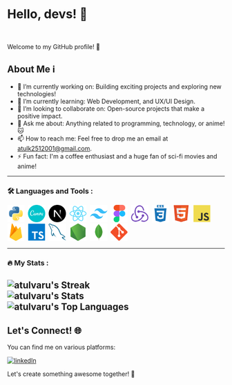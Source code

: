 # Hello, devs! 👋
<a href="https://github.com/atulvaru">
  <img src="https://komarev.com/ghpvc/?username=atulvaru&style=flat&color=blue" alt=""/>
</a>

Welcome to my GitHub profile! 🌈

## About Me ℹ  

- 🔭 I’m currently working on: Building exciting projects and exploring new technologies!
- 🌱 I’m currently learning: Web Development, and UX/UI Design.
- 👯 I’m looking to collaborate on: Open-source projects that make a positive impact.
- 💬 Ask me about: Anything related to programming, technology, or anime! 🐱
- 📫 How to reach me: Feel free to drop me an email at [atulk2512001@gmail.com](mailto:atulk2512001@gmail.com).
- ⚡ Fun fact: I'm a coffee enthusiast and a huge fan of sci-fi movies and anime!
---
### :hammer_and_wrench: Languages and Tools :
<div>
  <img src="https://github.com/devicons/devicon/blob/master/icons/python/python-original.svg" title="Python" alt="Python" width="40" height="40"/>&nbsp;
	<img src="https://github.com/devicons/devicon/blob/master/icons/canva/canva-original.svg" title="Canva" alt="Canva" width="40" height="40"/>&nbsp;
  <img src="https://github.com/devicons/devicon/blob/master/icons/nextjs/nextjs-original.svg" title="nextjs" alt="nextjs" width="40" height="40"/>&nbsp;
  <img src="https://github.com/devicons/devicon/blob/master/icons/react/react-original.svg" title="React" alt="React" width="40" height="40"/>&nbsp;
  <img src="https://github.com/devicons/devicon/blob/master/icons/tailwindcss/tailwindcss-original.svg" title="tailwindcss" alt="tailwindcss" width="40" height="40"/>&nbsp;
  <img src="https://github.com/devicons/devicon/blob/master/icons/figma/figma-original.svg" title="figma" alt="figma" width="40" height="40"/>&nbsp;
  <img src="https://github.com/devicons/devicon/blob/master/icons/redux/redux-original.svg" title="Redux" alt="Redux " width="40" height="40"/>&nbsp;
  <img src="https://github.com/devicons/devicon/blob/master/icons/css3/css3-plain-wordmark.svg"  title="CSS3" alt="CSS" width="40" height="40"/>&nbsp;
  <img src="https://github.com/devicons/devicon/blob/master/icons/html5/html5-original.svg" title="HTML5" alt="HTML" width="40" height="40"/>&nbsp;
  <img src="https://github.com/devicons/devicon/blob/master/icons/javascript/javascript-original.svg" title="JavaScript" alt="JavaScript" width="40" height="40"/>&nbsp;
  <img src="https://github.com/devicons/devicon/blob/master/icons/firebase/firebase-original.svg" title="Firebase" alt="Firebase" width="40" height="40"/>&nbsp;
  <img src="https://github.com/devicons/devicon/blob/master/icons/typescript/typescript-original.svg" title="TypeScript"  alt="TypeScript" width="40" height="40"/>&nbsp;
  <img src="https://github.com/devicons/devicon/blob/master/icons/mysql/mysql-original.svg" title="MySQL"  alt="MySQL" width="40" height="40"/>&nbsp;
  <img src="https://github.com/devicons/devicon/blob/master/icons/nodejs/nodejs-original.svg" title="NodeJS" alt="NodeJS" width="40" height="40"/>&nbsp;
  <img src="https://github.com/devicons/devicon/blob/master/icons/mongodb/mongodb-original.svg" title="MongoDB" alt="MongoDB" width="40" height="40"/>&nbsp;
  <img src="https://github.com/devicons/devicon/blob/master/icons/git/git-original.svg" title="Git" **alt="Git" width="40" height="40"/>
</div>

---
### :fire: My Stats :
![atulvaru's Streak](https://github-readme-streak-stats.herokuapp.com/?user=atulvaru&theme=radical&hide_border=true) <br>
![atulvaru's Stats](https://github-readme-stats.vercel.app/api?username=atulvaru&theme=radical&show_icons=true&hide_border=true&count_private=true)  <br>
![atulvaru's Top Languages](https://github-readme-stats.vercel.app/api/top-langs/?username=atulvaru&theme=radical&show_icons=true&hide_border=true&layout=compact)
---
	
## Let's Connect! 🌐

You can find me on various platforms:

<div id="badges">
 	<a href='https://www.linkedin.com/in/atul-kumar-75038920a/' target="_blank">
		<img alt='linkedIn' src='https://img.shields.io/badge/LinkedIn-100000?style=flat&logo=linkedIn&logoColor=0A66C2&labelColor=FFE5E5&color=0A66C2'/>
	</a>
<!--   <a href='https://www.instagram.com/musharraf008"' target="_blank">
		<img alt='Instagram' src='https://img.shields.io/badge/Instagram-100000?style=flat&logo=Instagram&logoColor=FF5151&labelColor=FFE5E5&color=FF5151'/>
	</a> -->
<!--   <a href='https://twitter.com/MusharrafJamal8' target="_blank">
		<img alt='x' src='https://img.shields.io/badge/TwitterX-100000?style=flat&logo=x&logoColor=000000&labelColor=FFE5E5&color=000000'/>
	</a> -->
 
</div>

Let's create something awesome together! 💫
